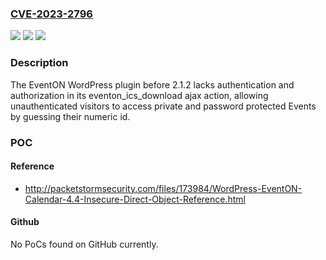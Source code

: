### [CVE-2023-2796](https://cve.mitre.org/cgi-bin/cvename.cgi?name=CVE-2023-2796)
![](https://img.shields.io/static/v1?label=Product&message=EventON&color=blue)
![](https://img.shields.io/static/v1?label=Version&message=0%3C%202.1.2%20&color=brighgreen)
![](https://img.shields.io/static/v1?label=Vulnerability&message=CWE-862%20Missing%20Authorization&color=brighgreen)

### Description

The EventON WordPress plugin before 2.1.2 lacks authentication and authorization in its eventon_ics_download ajax action, allowing unauthenticated visitors to access private and password protected Events by guessing their numeric id.

### POC

#### Reference
- http://packetstormsecurity.com/files/173984/WordPress-EventON-Calendar-4.4-Insecure-Direct-Object-Reference.html

#### Github
No PoCs found on GitHub currently.

